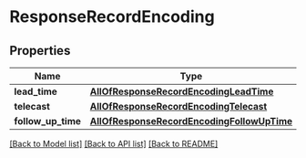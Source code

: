 # ResponseRecordEncoding

## Properties
Name | Type | Description | Notes
------------ | ------------- | ------------- | -------------
**lead_time** | [**AllOfResponseRecordEncodingLeadTime**](AllOfResponseRecordEncodingLeadTime.md) |  | [optional] 
**telecast** | [**AllOfResponseRecordEncodingTelecast**](AllOfResponseRecordEncodingTelecast.md) |  | [optional] 
**follow_up_time** | [**AllOfResponseRecordEncodingFollowUpTime**](AllOfResponseRecordEncodingFollowUpTime.md) |  | [optional] 

[[Back to Model list]](../../README.md#documentation-for-models) [[Back to API list]](../../README.md#documentation-for-api-endpoints) [[Back to README]](../../README.md)

